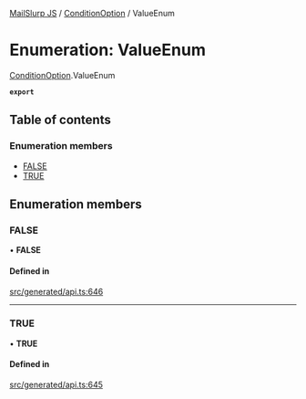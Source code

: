 [MailSlurp JS](../README.md) / [ConditionOption](../modules/ConditionOption.md) / ValueEnum

# Enumeration: ValueEnum

[ConditionOption](../modules/ConditionOption.md).ValueEnum

**`export`**

## Table of contents

### Enumeration members

- [FALSE](ConditionOption.ValueEnum.md#false)
- [TRUE](ConditionOption.ValueEnum.md#true)

## Enumeration members

### FALSE

• **FALSE**

#### Defined in

[src/generated/api.ts:646](https://github.com/mailslurp/mailslurp-client/blob/20b4039/src/generated/api.ts#L646)

___

### TRUE

• **TRUE**

#### Defined in

[src/generated/api.ts:645](https://github.com/mailslurp/mailslurp-client/blob/20b4039/src/generated/api.ts#L645)
